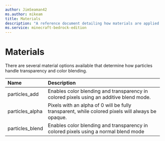 ```yaml
---
author: JimSeaman42
ms.author: mikeam
title: Materials
description: "A reference document detailing how materials are applied to particle effects to determine transparency and color blending"
ms.service: minecraft-bedrock-edition
---
```


# Materials

There are several material options available that determine how particles handle transparency and color blending.

|Name |Description  |
|:----------|:----------|
|particles_add |Enables color blending and transparency in colored pixels using an additive blend mode. |
|particles_alpha |Pixels with an alpha of 0 will be fully transparent, while colored pixels will always be opaque.|
|particles_blend |Enables color blending and transparency in colored pixels using a normal blend mode|
